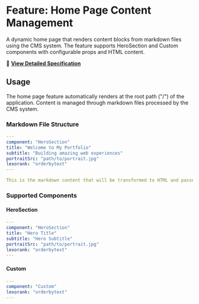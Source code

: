 # Feature: Home Page Content Management

A dynamic home page that renders content blocks from markdown files using the CMS system. The feature supports HeroSection and Custom components with configurable props and HTML content.

📖 **[View Detailed Specification](./__docs__/SPEC.md)**

## Usage

The home page feature automatically renders at the root path ("/") of the application. Content is managed through markdown files processed by the CMS system.

### Markdown File Structure

```yaml
---
component: "HeroSection"
title: "Welcome to My Portfolio"
subtitle: "Building amazing web experiences"
portraitSrc: "path/to/portrait.jpg"
lexorank: "orderbytext"
---

This is the markdown content that will be transformed to HTML and passed as children to the component.
```

### Supported Components

#### HeroSection
```yaml
---
component: "HeroSection"
title: "Hero Title"
subtitle: "Hero Subtitle"
portraitSrc: "path/to/portrait.jpg"
lexorank: "orderbytext"
---
```

#### Custom
```yaml
---
component: "Custom"
lexorank: "orderbytext"
---
```
